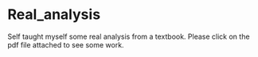 # Real_analysis

Self taught myself some real analysis from a textbook. Please click on the pdf file attached to see some work.
